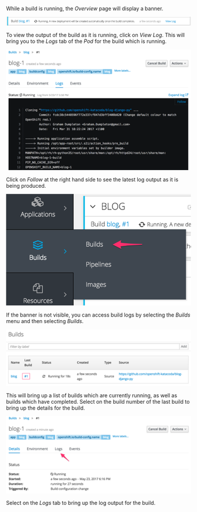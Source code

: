While a build is running, the _Overview_ page will display a banner.

![Build Progress Banner](../../assets/intro-openshift/deploying-python/03-build-progress-banner.png)

To view the output of the build as it is running, click on _View Log_. This will bring you to the _Logs_ tab of the _Pod_ for the build which is running.

![Running Build Log](../../assets/intro-openshift/deploying-python/03-running-build-log.png)

Click on _Follow_ at the right hand side to see the latest log output as it is being produced.

![Accessing Builds Menu](../../assets/intro-openshift/deploying-python/03-accessing-builds-menu.png)

If the banner is not visible, you can access build logs by selecting the _Builds_ menu and then selecting _Builds_.

![List of Builds Run](../../assets/intro-openshift/deploying-python/03-list-of-builds-run.png)

This will bring up a list of builds which are currently running, as well as builds which have completed. Select on the build number of the last build to bring up the details for the build.

![Build Details](../../assets/intro-openshift/deploying-python/03-build-details.png)

Select on the _Logs_ tab to bring up the log output for the build.